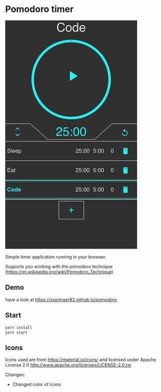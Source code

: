 # Pomodoro timer

![pomodoro timer](screenshots/pomodoro.png 'This is how the pomodoro timer looks like')

Simple timer application running in your browser.

Supports you working with the pomodoro technique (https://en.wikipedia.org/wiki/Pomodoro_Technique)

## Demo

have a look at https://sspringer82.github.io/pomodoro

## Start

```
yarn install
yarn start
```

## Icons

Icons used are from https://material.io/icons/ and licensed under Apache License 2.0 http://www.apache.org/licenses/LICENSE-2.0.txt

Changes:

* Changed color of icons
